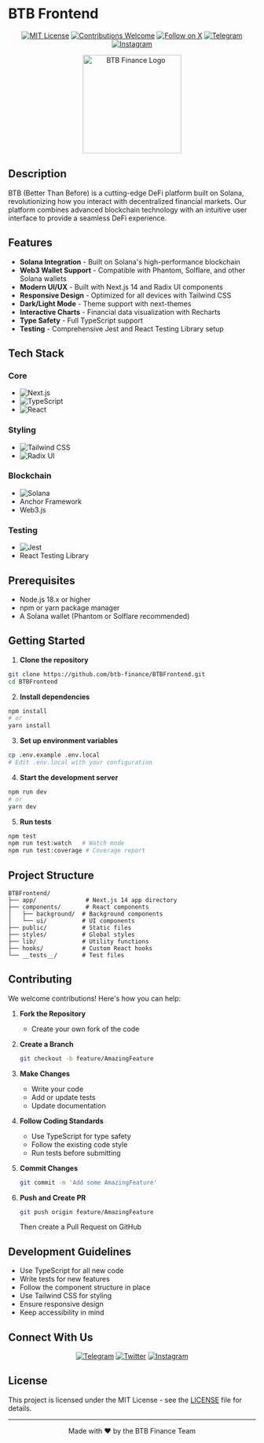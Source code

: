 # BTB Frontend

<div align="center">

[![MIT License](https://img.shields.io/badge/License-MIT-green.svg)](https://choosealicense.com/licenses/mit/)
[![Contributions Welcome](https://img.shields.io/badge/contributions-welcome-brightgreen.svg?style=flat)](CONTRIBUTING.md)
[![Follow on X](https://img.shields.io/twitter/follow/btbfinance?style=social)](https://twitter.com/btbfinance)
[![Telegram](https://img.shields.io/badge/Telegram-@btbfinance-blue)](https://t.me/btbfinance)
[![Instagram](https://img.shields.io/badge/Instagram-@btb__finance-purple)](https://instagram.com/btb_finance)

<p align="center">
  <img src="https://raw.githubusercontent.com/btb-finance/BTBFrontend/refs/heads/master/public/btb.png" alt="BTB Finance Logo" width="200"/>
</p>

</div>

## Description

BTB (Better Than Before) is a cutting-edge DeFi platform built on Solana, revolutionizing how you interact with decentralized financial markets. Our platform combines advanced blockchain technology with an intuitive user interface to provide a seamless DeFi experience.

## Features

- **Solana Integration** - Built on Solana's high-performance blockchain
- **Web3 Wallet Support** - Compatible with Phantom, Solflare, and other Solana wallets
- **Modern UI/UX** - Built with Next.js 14 and Radix UI components
- **Responsive Design** - Optimized for all devices with Tailwind CSS
- **Dark/Light Mode** - Theme support with next-themes
- **Interactive Charts** - Financial data visualization with Recharts
- **Type Safety** - Full TypeScript support
- **Testing** - Comprehensive Jest and React Testing Library setup

## Tech Stack

### Core
- ![Next.js](https://img.shields.io/badge/Next.js_14-000000?style=for-the-badge&logo=next.js&logoColor=white)
- ![TypeScript](https://img.shields.io/badge/TypeScript-007ACC?style=for-the-badge&logo=typescript&logoColor=white)
- ![React](https://img.shields.io/badge/React_18-20232A?style=for-the-badge&logo=react&logoColor=61DAFB)

### Styling
- ![Tailwind CSS](https://img.shields.io/badge/Tailwind_CSS-38B2AC?style=for-the-badge&logo=tailwind-css&logoColor=white)
- ![Radix UI](https://img.shields.io/badge/Radix_UI-161618?style=for-the-badge&logo=radix-ui&logoColor=white)

### Blockchain
- ![Solana](https://img.shields.io/badge/Solana-9945FF?style=for-the-badge&logo=solana&logoColor=white)
- Anchor Framework
- Web3.js

### Testing
- ![Jest](https://img.shields.io/badge/Jest-C21325?style=for-the-badge&logo=jest&logoColor=white)
- React Testing Library

## Prerequisites

- Node.js 18.x or higher
- npm or yarn package manager
- A Solana wallet (Phantom or Solflare recommended)

## Getting Started

1. **Clone the repository**
```bash
git clone https://github.com/btb-finance/BTBFrontend.git
cd BTBFrontend
```

2. **Install dependencies**
```bash
npm install
# or
yarn install
```

3. **Set up environment variables**
```bash
cp .env.example .env.local
# Edit .env.local with your configuration
```

4. **Start the development server**
```bash
npm run dev
# or
yarn dev
```

5. **Run tests**
```bash
npm test
npm run test:watch   # Watch mode
npm run test:coverage # Coverage report
```

## Project Structure

```
BTBFrontend/
├── app/              # Next.js 14 app directory
├── components/       # React components
│   ├── background/  # Background components
│   └── ui/          # UI components
├── public/          # Static files
├── styles/          # Global styles
├── lib/             # Utility functions
├── hooks/           # Custom React hooks
└── __tests__/       # Test files
```

## Contributing

We welcome contributions! Here's how you can help:

1. **Fork the Repository**
   - Create your own fork of the code

2. **Create a Branch**
   ```bash
   git checkout -b feature/AmazingFeature
   ```

3. **Make Changes**
   - Write your code
   - Add or update tests
   - Update documentation

4. **Follow Coding Standards**
   - Use TypeScript for type safety
   - Follow the existing code style
   - Run tests before submitting

5. **Commit Changes**
   ```bash
   git commit -m 'Add some AmazingFeature'
   ```

6. **Push and Create PR**
   ```bash
   git push origin feature/AmazingFeature
   ```
   Then create a Pull Request on GitHub

## Development Guidelines

- Use TypeScript for all new code
- Write tests for new features
- Follow the component structure in place
- Use Tailwind CSS for styling
- Ensure responsive design
- Keep accessibility in mind

## Connect With Us

<div align="center">

[![Telegram](https://img.shields.io/badge/Telegram-2CA5E0?style=for-the-badge&logo=telegram&logoColor=white)](https://t.me/btbfinance)
[![Twitter](https://img.shields.io/badge/Twitter-1DA1F2?style=for-the-badge&logo=twitter&logoColor=white)](https://twitter.com/btbfinance)
[![Instagram](https://img.shields.io/badge/Instagram-E4405F?style=for-the-badge&logo=instagram&logoColor=white)](https://instagram.com/btb_finance)

</div>

## License

This project is licensed under the MIT License - see the [LICENSE](LICENSE) file for details.

<div align="center">

---

Made with ❤️ by the BTB Finance Team

</div>
